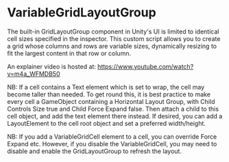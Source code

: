 # VariableGridLayoutGroup

The built-in GridLayoutGroup component in Unity's UI is limited to identical cell sizes specified in the inspector. This custom script allows you to create a grid whose columns and rows are variable sizes, dynamically resizing to fit the largest content in that row or column.

An explainer video is hosted at: https://www.youtube.com/watch?v=m4a_WFMDB50

NB: If a cell contains a Text element which is set to wrap, the cell may become taller than needed. To get round this, it is best practice to make every cell a GameObject containing a Horizontal Layout Group, with Child Controls Size true and Child Force Expand false. Then attach a child to this cell object, and add the text element there instead. If desired, you can add a LayoutElement to the cell root object and set a preferred width/height.

NB: If you add a VariableGridCell element to a cell, you can override Force Expand etc. However, if you disable the VariableGridCell, you may need to disable and enable the GridLayoutGroup to refresh the layout.
